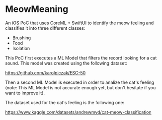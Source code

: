 # MeowMeaning
An iOS PoC that uses CoreML + SwiftUI to identify the meow feeling and classifies it into three different classes:

- Brushing
- Food
- Isolation

This PoC first executes a ML Model that filters the record looking for a cat sound. This model was created using the following dataset:

https://github.com/karolpiczak/ESC-50

Then a second ML Model is executed in order to analize the cat's feeling (note: This ML Model is not accurate enough yet, but don't hesitate if you want to improve it).

The dataset used for the cat's feeling is the following one:

https://www.kaggle.com/datasets/andrewmvd/cat-meow-classification
